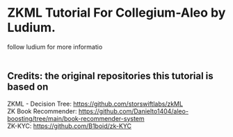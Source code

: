 # ZKML Tutorial For Collegium-Aleo by Ludium. 
follow ludium for more informatio <br>
<br>

## Credits: the original repositories this tutorial is based on 
ZKML - Decision Tree: https://github.com/storswiftlabs/zkML <br>
ZK Book Recommender: https://github.com/Danielto1404/aleo-boosting/tree/main/book-recommender-system <br>
ZK-KYC: https://github.com/B1boid/zk-KYC
